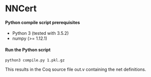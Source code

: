 # NNCert

#### Python compile script prerequisites

* Python 3 (tested with 3.5.2)
* numpy (>= 1.12.1)

#### Run the Python script
```
python3 compile.py 1.pkl.gz
```
This results in the Coq source file out.v containing the net definitions.
